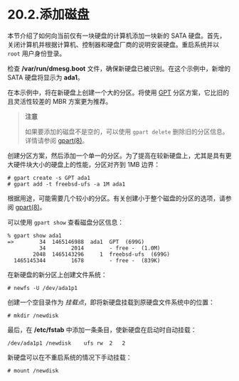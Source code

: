 # 20.2.添加磁盘

本节介绍了如何向当前仅有一块硬盘的计算机添加一块新的 SATA 硬盘。首先，关闭计算机并根据计算机、控制器和硬盘厂商的说明安装硬盘。重启系统并以 `root` 用户身份登录。

检查 **/var/run/dmesg.boot** 文件，确保新硬盘已被识别。在这个示例中，新增的 SATA 硬盘将显示为 **ada1**。

在本示例中，将在新硬盘上创建一个大的分区。将使用 [GPT](https://en.wikipedia.org/wiki/GUID_Partition_Table) 分区方案，它比旧的且灵活性较差的 MBR 方案更为推荐。

>**注意**
>
> 如果要添加的磁盘不是空的，可以使用 `gpart delete` 删除旧的分区信息。详情请参阅 [gpart(8)](https://man.freebsd.org/cgi/man.cgi?query=gpart&sektion=8&format=html)。 

创建分区方案，然后添加一个单一的分区。为了提高在较新硬盘上，尤其是具有更大硬件块大小的硬盘上的性能，分区对齐到 1MB 边界：

```
# gpart create -s GPT ada1
# gpart add -t freebsd-ufs -a 1M ada1
```

根据用途，可能需要几个较小的分区。有关创建小于整个磁盘的分区的选项，请参阅 [gpart(8)](https://man.freebsd.org/cgi/man.cgi?query=gpart&sektion=8&format=html)。

可以使用 `gpart show` 查看磁盘分区信息：

```
% gpart show ada1
=>        34  1465146988  ada1  GPT  (699G)
          34        2014        - free -  (1.0M)
        2048  1465143296     1  freebsd-ufs  (699G)
  1465145344        1678        - free -  (839K)
```

在新硬盘的新分区上创建文件系统：

```
# newfs -U /dev/ada1p1
```

创建一个空目录作为 *挂载点*，即将新硬盘挂载到原硬盘文件系统中的位置：

```
# mkdir /newdisk
```

最后，在 **/etc/fstab** 中添加一条条目，使新硬盘在启动时自动挂载：

```
/dev/ada1p1	/newdisk	ufs	rw	2	2
```

新硬盘可以在不重启系统的情况下手动挂载：

```
# mount /newdisk
```
